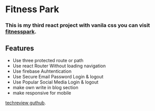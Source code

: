 # Fitness Park 

### This is my third react project with vanila css you can visit [fitnesspark](https://fitnesspark.netlify.app/).

## Features

* Use three protected route or path 
* Use react Router Without loading navigation 
* Use firebase Auhtentication
* Use Secure Email Password Login & logout
* Use Popular Social Media Login & logout
* make own write in blog section 
* make responsive for mobile

[techreview guthub](https://github.com/programming-hero-web-course-4/independent-service-provider-Cihsan).
